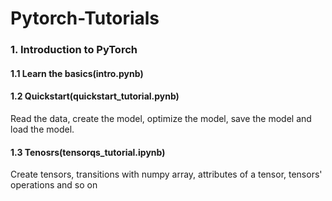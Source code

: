 # Pytorch-Tutorials

### 1. Introduction to PyTorch

#### 1.1 Learn the basics(intro.pynb)

#### 1.2 Quickstart(quickstart_tutorial.pynb)

Read the data, create the model, optimize the model, save the model and load the model.

#### 1.3 Tenosrs(tensorqs_tutorial.ipynb)

Create tensors, transitions with numpy array, attributes of a tensor, tensors' operations and so on